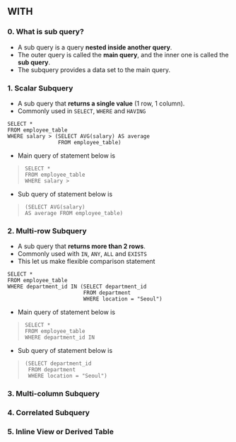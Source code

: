 ## WITH

### 0. What is sub query?
- A sub query is a query **nested inside another query**.
- The outer query is called the **main query**, and the inner one is called the **sub query**.
- The subquery provides a data set to the main query.

### 1. Scalar Subquery
- A sub query that **returns a single value** (1 row, 1 column).
- Commonly used in `SELECT`, `WHERE` and `HAVING`
``` mysql
SELECT *
FROM employee_table
WHERE salary > (SELECT AVG(salary) AS average
                FROM employee_table)
```
- Main query of statement below is
> ```mysql
> SELECT *
> FROM employee_table
> WHERE salary >
> ```
- Sub query of statement below is
> ``` mysql
> (SELECT AVG(salary)
> AS average FROM employee_table)
> ```

### 2. Multi-row Subquery
- A sub query that **returns more than 2 rows**.
- Commonly used with `IN`, `ANY`, `ALL` and `EXISTS`
- This let us make flexible comparison statement
``` mysql
SELECT *
FROM employee_table
WHERE department_id IN (SELECT department_id
                        FROM department
                        WHERE location = "Seoul")
```
- Main query of statement below is

> ```mysql
> SELECT *
> FROM employee_table
> WHERE department_id IN
> ```
- Sub query of statement below is
> ``` mysql
> (SELECT department_id
>  FROM department
>  WHERE location = "Seoul")
> ```
### 3. Multi-column Subquery

### 4. Correlated Subquery

### 5. Inline View or Derived Table
